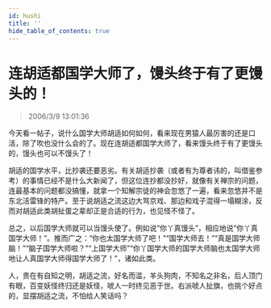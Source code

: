 ```yaml
---
id: hushi
title: ''
hide_table_of_contents: true
---
```


# 连胡适都国学大师了，馒头终于有了更馒头的！

> 2006/3/9 13:01:36

今天看一帖子，说什么国学大师胡适如何如何，看来现在男猿人最厉害的还是口活，除了吹也没什么会的了。现在连胡适都国学大师了，看来馒头终于有了更馒头的，馒头也可以不馒头了！

胡适的国学水平，比抄袭还要恶劣。有关胡适抄袭（或者有为尊者讳的，叫借鉴参考）的事情已经不是什么大新闻了，但这位连抄都没抄好，就像有关禅宗的问题，连最基本的问题都没搞懂，就拿一个知解宗徒的神会忽悠了一遍，看来忽悠并不是东北活雷锋的特产。至于说胡适之流这边大骂京戏、那边和戏子混得一塌糊涂，反而对胡适此类胡扯蛋之辈却正是合适的行为，也见怪不怪了。

总之，以后国学大师就可以当馒头使了。例如说“你丫真馒头”，相应地说“你丫真国学大师！”。推而广之：“你也太国学大师了吧！”“国学大师去！”“真是国学大师脑！”“脑子国学大师啦？”“上国学大师”“你丫国学大师的国学大师脑也太国学大师地让人真国学大师得国学大师了！”，诸如此类。

人，贵在有自知之明，胡适之流，好名而滥，羊头狗肉，不知名之非名，后人顶门有眼，百变妖怪终归还是妖怪，唬人一时终见恶于世。右派唬人扯旗，也挑个好点的，显摆胡适之流，不怕给人笑话吗？